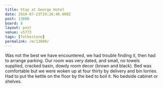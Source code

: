 ```yaml
---
title: Stay at George Hotel
date: 2010-07-23T19:26:46.000Z
post: 13600
board: 8
layout: post
venue: v5773
tags: [folkestone]
permalink: /m/13600/
---
```

Was not the best we have encountered, we had trouble finding it, then had to arrange parking.  Our room was very dated, and small, no towels supplied, cracked basin, dowdy room decor (brown and black).  Bed was comfortable but we were woken up at four thirty by delivery and bin lorries.  Had to put the kettle on the floor by the bed to boil it.
No bedside cabinet or shelves.
